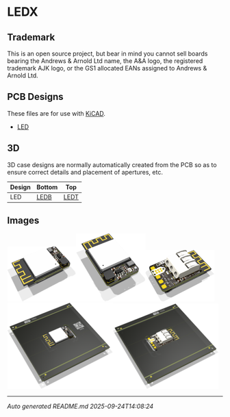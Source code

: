# LEDX

## Trademark

This is an open source project, but bear in mind you cannot sell boards bearing the Andrews & Arnold Ltd name, the A&A logo, the registered trademark AJK logo, or the GS1 allocated EANs assigned to Andrews & Arnold Ltd.

## PCB Designs

These files are for use with [KiCAD](https://www.kicad.org).

- [LED](LED.kicad_pro)
## 3D

3D case designs are normally automatically created from the PCB so as to ensure correct details and placement of apertures, etc.

|Design|Bottom|Top|
|------|------|---|
|LED|[LEDB](LEDB.stl)|[LEDT](LEDT.stl)|

## Images

<img src='LED.png' width=32%><img src='LED-90.png' width=32%><img src='LED-bottom.png' width=32%>
<img src='LED-panel.png' width=49%><img src='LED-panel-bottom.png' width=49%>

---

*Auto generated README.md 2025-09-24T14:08:24*
